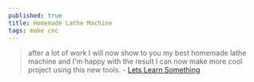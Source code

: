 ```yaml
---
published: true
title: Homemade Lathe Machine
tags: make cnc
---
```

> after a lot of work I will now show to you my best homemade lathe machine and I'm happy with the result I can now make more cool project using this new tools.  - [Lets Learn Something](https://www.youtube.com/watch?v=a6a5HTsYCSY)
